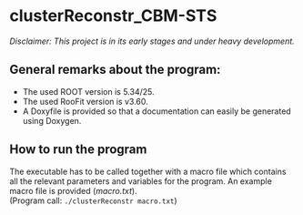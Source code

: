 # clusterReconstr_CBM-STS

*Disclaimer: This project is in its early stages and under heavy development.*


## General remarks about the program:
- The used ROOT version is 5.34/25.
- The used RooFit version is v3.60.
- A Doxyfile is provided so that a documentation can easily be generated using Doxygen.

## How to run the program
The executable has to be called together with a macro file which contains all the relevant parameters and variables for the program. An example macro file is provided (*macro.txt*).  
(Program call: `./clusterReconstr macro.txt`)
